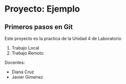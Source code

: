 # Proyecto: Ejemplo
## Primeros pasos en Git

Este proyecto es la practica de la Unidad 4 de Laboratorio
1. Trabajo Local
2. Trabajo Remoto

Docentes:
- Diana Cruz
- Javier Gimenez
